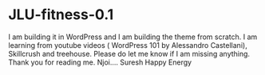 # JLU-fitness-0.1

I am building it in WordPress and I am building the theme from scratch.
I am learning from youtube videos ( WordPress 101 by Alessandro Castellani), Skillcrush and treehouse.
Please do let me know if I am missing anything.
Thank you for reading me.
Njoi.... Suresh Happy Energy
